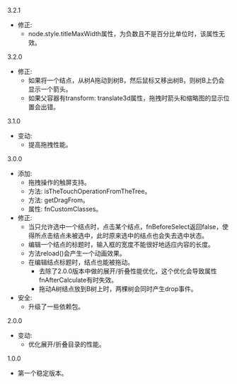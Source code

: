 3.2.1
- 修正:
	- node.style.titleMaxWidth属性，为负数且不是百分比单位时，该属性无效。

3.2.0
- 修正:
	- 如果将一个结点，从树A拖动到树B，然后鼠标又移出树B，则树B上仍会显示一个箭头。
	- 如果父容器有transform: translate3d属性，拖拽时箭头和缩略图的显示位置会出错。

3.1.0
- 变动:
    - 提高拖拽性能。

3.0.0
- 添加:
	- 拖拽操作的触屏支持。
	- 方法: isTheTouchOperationFromTheTree。
	- 方法: getDragFrom。
	- 属性: fnCustomClasses。
- 修正:
	- 当只允许选中一个结点时，点击某个结点，fnBeforeSelect返回false，使得所点击结点未被选中，此时原来选中的结点也会失去选中状态。
  - 编辑一个结点的标题时，输入框的宽度不能很好地适应内容的长度。
  - 方法reload()会产生一个动画效果。
  - 在编辑结点标题时，结点也能被拖动。
	- 去除了2.0.0版本中做的展开/折叠性能优化，这个优化会导致属性fnAfterCalculate有时失效。
	- 拖动A树结点放到B树上时，两棵树会同时产生drop事件。
- 安全:
	- 升级了一些依赖包。

2.0.0
- 变动:
	- 优化展开/折叠目录的性能。

1.0.0
- 第一个稳定版本。
